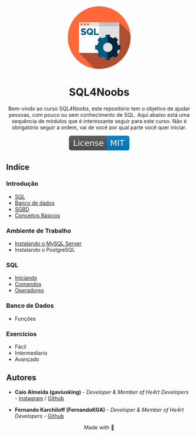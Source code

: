 <h1 align="center">
  <img src="./images/sql.svg" alt="sql-image" width="170">
</h1>

<h1 align="center">SQL4Noobs</h1>

<p align="center">Bem-vindo ao curso SQL4Noobs, este repositório tem o objetivo de ajudar pessoas, com pouco ou sem conhecimento de SQL. Aqui abaixo está uma sequência de módulos que é interessante seguir para este curso. Não é obrigatório seguir a ordem, vai de você por qual parte você quer iniciar.</p>

<p align="center">
  <a href="https://opensource.org/licenses/MIT">
    <img src="./images/License-MIT-blue.svg" alt="License-MIT">
  </a>
</p>

## Indíce

### Introdução

- [SQL](./modulos/introducao/sql.md#sql)
- [Banco de dados](./modulos/introducao/Banco_de_dados.md#banco-de-dados)
- [SGBD](./modulos/introducao/sgbd.md#sgbd)
- [Conceitos Básicos](./modulos/introducao/conceitos_basicos.md#conceitos-básicos)

### Ambiente de Trabalho

- [Instalando o MySQL Server](./modulos/ambiente_de_trabalho/instalando_o_mysql_server.md#instalando-o-mysql-server)
- Instalando o PostgreSQL

### SQL

- [Iniciando](./modulos/sql/iniciando/iniciando.md#iniciando)
- [Comandos](./modulos/sql/comandos/comandos.md#comandos)
- [Operadores](./modulos/sql/operadores/operadores.md#operadores)

### Banco de Dados

- Funções

### Exercícios

- Fácil
- Intermediario
- Avançado

## Autores

- **Caio Almeida (gaviusking)** -  *Developer & Member of He4rt Developers* - [Instagram](https://instagram.com/ccaio_reis) / [Github](https://github.com/gaviusking)

- **Fernando Karchiloff (FernandoKGA)** -  *Developer & Member of He4rt Developers* -  [Github](https://github.com/FernandoKGA)

<p align="center">Made with 💜</p>